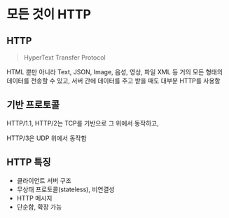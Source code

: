 # 모든 것이 HTTP

## HTTP

> HyperText Transfer Protocol

HTML 뿐만 아니라 Text, JSON, Image, 음성, 영상, 파일 XML 등 거의 모든 형태의 데이터를 전송할 수 있고, 서버 간에 데이터를 주고 받을 때도 대부분 HTTP를 사용함

## 기반 프로토콜

HTTP/1.1, HTTP/2는 TCP를 기반으로 그 위에서 동작하고,

HTTP/3은 UDP 위에서 동작함

## HTTP 특징

- 클라이언트 서버 구조
- 무상태 프로토콜(stateless), 비연결성
- HTTP 메시지
- 단순함, 확장 가능